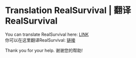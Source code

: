 # Translation RealSurvival | 翻译 RealSurvival  
  
You can translate RealSurvival here: [LINK](https://www.transifex.com/subr/realsurvival/dashboard/)  
你可以在这里翻译RealSurvival: [链接](https://www.transifex.com/subr/realsurvival/dashboard/)  
  
  
Thank you for your help.
谢谢您的帮助!